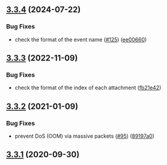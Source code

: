 ## [3.3.4](https://github.com/Automattic/socket.io-parser/compare/3.3.3...3.3.4) (2024-07-22)


### Bug Fixes

* check the format of the event name ([#125](https://github.com/Automattic/socket.io-parser/issues/125)) ([ee00660](https://github.com/Automattic/socket.io-parser/commit/ee006607495eca4ec7262ad080dd3a91439a5ba4))



## [3.3.3](https://github.com/Automattic/socket.io-parser/compare/3.3.2...3.3.3) (2022-11-09)


### Bug Fixes

* check the format of the index of each attachment ([fb21e42](https://github.com/Automattic/socket.io-parser/commit/fb21e422fc193b34347395a33e0f625bebc09983))



## [3.3.2](https://github.com/Automattic/socket.io-parser/compare/3.3.1...3.3.2) (2021-01-09)


### Bug Fixes

* prevent DoS (OOM) via massive packets ([#95](https://github.com/Automattic/socket.io-parser/issues/95)) ([89197a0](https://github.com/Automattic/socket.io-parser/commit/89197a05c43b18cc4569fd178d56e7bb8f403865))


## [3.3.1](https://github.com/socketio/socket.io-parser/compare/3.3.0...3.3.1) (2020-09-30)

